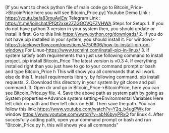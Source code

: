 [If you want to check python file of main code go to Bitcoin_Price->BitcoinPrice here you will see Bitcoin_Price.py]
Youtube Demo Link : https://youtu.be/a83rouAvlEw
Telegram Link : https://t.me/joinchat/PfQt2xxe2ZZGGOVQFZVHWA
Steps for Setup:
    1. If you do not have python 3 version in your system then, you should update or install it first.
        Go to this link https://www.python.org/downloads/
    2. If you do not have pip installed in your system, you should install it.
        For windows-https://stackoverflow.com/questions/4750806/how-to-install-pip-on-windows
        For Linux-https://www.tecmint.com/install-pip-in-linux/
    3. If system satisfy both requirements than just use following command to install project.
        pip install Bitcoin_Price
        The latest version is v0.3
    4. If everything installed right than you just have to go to your command prompt or bash and type
        Bitcoin_Price h
        This will show you all commands that will work.
    else do this
        1. Install requirments library, by following command.
            pip install requests.
        2. Download this directory in your system by git clone and pull command.
        3. Open dir and go in Bitcoin_Price->BitcoinPrice, here you can see Bitcoin_Price.py file.
        4. Save the above path as system path by going as
            System properties->Advance system setting->Environmental Variables
            Here left click on path and then left click on Edit.
            Then save the path.
            You can follow this link: https://www.youtube.com/watch?v=Y2q_b4ugPWk for window
                                    https://www.youtube.com/watch?v=abN6bvyPRxQ for linux
        4. After succesfully adding path, open your command prompt or bash and run "Bitcoin_Price.py h, this will shows you all commands"
